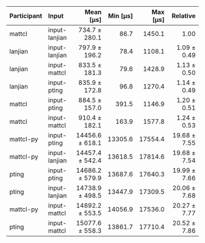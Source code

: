 | Participant | Input | Mean [µs] | Min [µs] | Max [µs] | Relative |
|:---|:---|---:|---:|---:|---:|
| mattcl | input-lanjian | 734.7 ± 280.1 | 86.7 | 1450.1 | 1.00 |
| lanjian | input-lanjian | 797.9 ± 196.2 | 78.4 | 1108.1 | 1.09 ± 0.49 |
| lanjian | input-mattcl | 833.5 ± 181.3 | 79.6 | 1428.9 | 1.13 ± 0.50 |
| lanjian | input-pting | 835.9 ± 172.8 | 96.8 | 1270.4 | 1.14 ± 0.49 |
| mattcl | input-pting | 884.5 ± 157.0 | 391.5 | 1146.9 | 1.20 ± 0.51 |
| mattcl | input-mattcl | 910.4 ± 182.1 | 163.9 | 1577.8 | 1.24 ± 0.53 |
| mattcl-py | input-pting | 14456.6 ± 618.1 | 13305.6 | 17554.4 | 19.68 ± 7.55 |
| mattcl-py | input-lanjian | 14457.4 ± 542.4 | 13618.5 | 17814.6 | 19.68 ± 7.54 |
| pting | input-pting | 14686.2 ± 579.9 | 13687.6 | 17640.3 | 19.99 ± 7.66 |
| pting | input-lanjian | 14738.9 ± 498.5 | 13447.9 | 17309.5 | 20.06 ± 7.68 |
| mattcl-py | input-mattcl | 14892.2 ± 553.5 | 14056.9 | 17536.0 | 20.27 ± 7.77 |
| pting | input-mattcl | 15077.6 ± 558.3 | 13861.7 | 17710.4 | 20.52 ± 7.86 |
